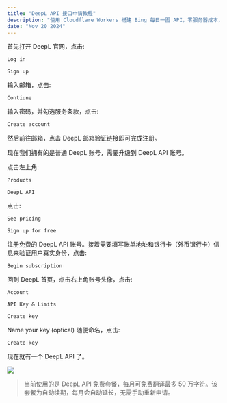 ```yaml
---
title: "DeepL API 接口申请教程"
description: "使用 Cloudflare Workers 搭建 Bing 每日一图 API，零服务器成本，自动获取并跳转到今日必应高清壁纸，简单快捷，永久免费。支持绑定自定义域名，适合个人网站、博客背景或壁纸工具接入，全球加速访问快速稳定。"
date: "Nov 20 2024"
---
```

首先打开 DeepL 官网，点击:

```
Log in
```

```
Sign up
```

输入邮箱，点击:

```
Contiune
```

输入密码，并勾选服务条款，点击:

```
Create account
```

然后前往邮箱，点击 DeepL 邮箱验证链接即可完成注册。

现在我们拥有的是普通 DeepL 账号，需要升级到 DeepL API 账号。

点击左上角:

```
Products
```

```
DeepL API
```

点击:

```
See pricing
```

```
Sign up for free
```

注册免费的 DeepL API 账号。接着需要填写账单地址和银行卡（外币银行卡）信息来验证用户真实身份，点击:

```
Begin subscription
```

回到 DeepL 首页，点击右上角账号头像，点击:

```
Account
```

```
API Key & Limits
```

```
Create key
```

Name your key (optical) 随便命名，点击:

```
Create key
```

现在就有一个 DeepL API 了。

![](https://i.284628.xyz/PaPhlrbE.webp)

> 当前使用的是 DeepL API 免费套餐，每月可免费翻译最多 50 万字符。该套餐为自动续期，每月会自动延长，无需手动重新申请。